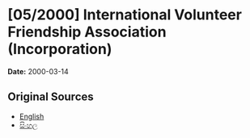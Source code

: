 # [05/2000] International Volunteer Friendship Association (Incorporation)

**Date:** 2000-03-14

## Original Sources

- [English](https://documents.gov.lk/view/acts/2000/3/05-2000_E.pdf)
- [සිංහල](https://documents.gov.lk/view/acts/2000/3/05-2000_S.pdf)
